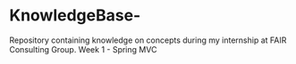 # KnowledgeBase-
Repository containing knowledge on concepts during my internship at FAIR Consulting Group. 
Week 1 - Spring MVC 
